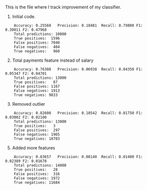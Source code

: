This is the file where I track improvement of my classifier.

1. Initial code.

```
	Accuracy: 0.25560	Precision: 0.18481	Recall: 0.79800	F1: 0.30011	F2: 0.47968
	Total predictions: 10000
	True positives:  1596
	False positives: 7040
	False negatives:  404
	True negatives:   960
```

2. Total payments feature instead of salary
```
	Accuracy: 0.76308	Precision: 0.06938	Recall: 0.04350	F1: 0.05347	F2: 0.04701
	Total predictions: 13000
	True positives:   87
	False positives: 1167
	False negatives: 1913
	True negatives: 9833
```

3. Removed outlier
```
	Accuracy: 0.82600	Precision: 0.10542	Recall: 0.01750	F1: 0.03002	F2: 0.02100
	Total predictions: 13000
	True positives:   3
	False positives:  297
	False negatives: 1965
	True negatives: 10703
```

5. Added more features
```
	Accuracy: 0.83657	Precision: 0.08140	Recall: 0.01400	F1: 0.02389	F2: 0.01678
	Total predictions: 14000
	True positives:   28
	False positives:  316
	False negatives: 1972
	True negatives: 11684
```
